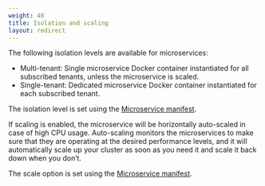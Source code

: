 ```yaml
---
weight: 40
title: Isolation and scaling
layout: redirect
---
```


The following isolation levels are available for microservices:

* Multi-tenant: Single microservice Docker container instantiated for all subscribed tenants, unless the microservice is scaled.
* Single-tenant: Dedicated microservice Docker container instantiated for each subscribed tenant.

The isolation level is set using the [Microservice manifest](#manifest).

If scaling is enabled, the microservice will be horizontally auto-scaled in case of high CPU usage. Auto-scaling monitors the microservices to make sure that they are operating at the desired performance levels, and it will automatically scale up your cluster as soon as you need it and scale it back down when you don’t.

The scale option is set using the [Microservice manifest](#manifest).
